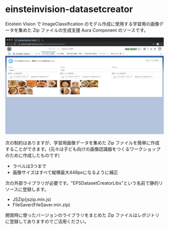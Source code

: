 # einsteinvision-datasetcreator
Einstein Vision で ImageClassification のモデル作成に使用する学習用の画像データを集めた Zip ファイルの生成支援 Aura Component のソースです。

![スクリーンショット](https://github.com/hinabasfdc/einsteinvision-datasetcreator/blob/master/EPS_DatasetCreator_ScreenShot.jpg)

次の制約はありますが、学習用画像データを集めた Zip ファイルを簡単に作成することができます。(元々は子ども向けの画像認識器をつくるワークショップのために作成したものです)
- ラベルは3つまで
- 画像サイズはすべて縦横最大448pxになるように補正

次の外部ライブラリが必要です。"EPSDatasetCreatorLibs"という名前で静的リソースに登録します。

- JSZip(jszip.min.js)
- FileSaver(FileSaver.min.zip)

開発時に使ったバージョンのライブラリをまとめた Zip ファイルはレポジトリに登録してありますのでご活用ください。
